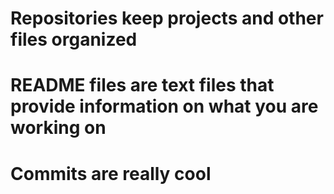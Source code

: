 # Repositories keep projects and other files organized 
# README files are text files that provide information on what you are working on
# Commits are really cool 
